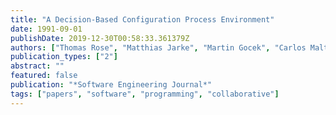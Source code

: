 ```yaml
---
title: "A Decision-Based Configuration Process Environment"
date: 1991-09-01
publishDate: 2019-12-30T00:58:33.361379Z
authors: ["Thomas Rose", "Matthias Jarke", "Martin Gocek", "Carlos Maltzahn", "Hans Nissen"]
publication_types: ["2"]
abstract: ""
featured: false
publication: "*Software Engineering Journal*"
tags: ["papers", "software", "programming", "collaborative"]
---
```


